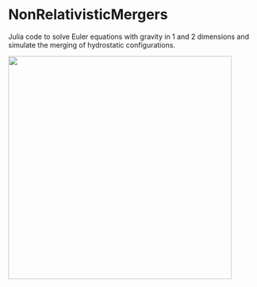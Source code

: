 # NonRelativisticMergers

Julia code to solve Euler equations with gravity in 1 and 2 dimensions and simulate the merging of hydrostatic configurations.

<img src="https://github.com/UgoMire/NonRelativisticMergers/blob/d5eb7ff30a3d7eceb309bcf8158c4dd7ecacf3b1/assets/merger.mp4" width="450"><br>